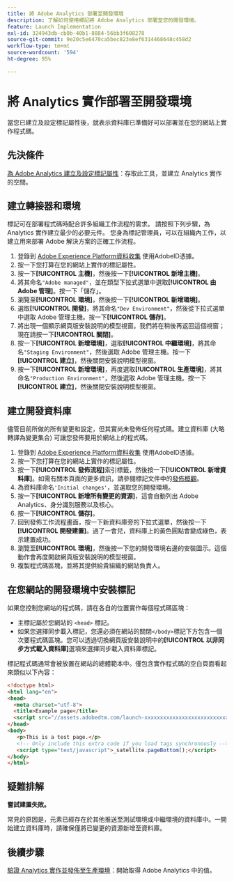 ```yaml
---
title: 將 Adobe Analytics 部署至開發環境
description: 了解如何使用標記將 Adobe Analytics 部署至您的開發環境。
feature: Launch Implementation
exl-id: 324943db-cb0b-40b1-8884-56bb3f608278
source-git-commit: 9e20c5e6470ca5bec823e8ef6314468648c458d2
workflow-type: tm+mt
source-wordcount: '594'
ht-degree: 95%

---
```


# 將 Analytics 實作部署至開發環境

當您已建立及設定標記屬性後，就表示資料庫已準備好可以部署並在您的網站上實作程式碼。

## 先決條件

[為 Adobe Analytics 建立及設定標記屬性](create-analytics-property.md)：存取此工具，並建立 Analytics 實作的空間。

## 建立轉接器和環境

標記可在部署程式碼時配合許多組織工作流程的需求。 請按照下列步驟，為 Analytics 實作建立最少的必要元件。 您身為標記管理員，可以在組織內工作，以建立用來部署 Adobe 解決方案的正確工作流程。

1. 登錄到 [Adobe Experience Platform資料收集](https://experience.adobe.com/data-collection) 使用AdobeID憑據。
2. 按一下您打算在您的網站上實作的標記屬性。
3. 按一下&#x200B;**[!UICONTROL 主機]**，然後按一下&#x200B;**[!UICONTROL 新增主機]**。
4. 將其命名`"Adobe managed"`，並在類型下拉式選單中選取&#x200B;**[!UICONTROL 由 Adobe 管理]**。按一下「儲存」。
5. 瀏覽至&#x200B;**[!UICONTROL 環境]**，然後按一下&#x200B;**[!UICONTROL 新增環境]**。
6. 選取&#x200B;**[!UICONTROL 開發]**，將其命名`"Dev Environment"`，然後從下拉式選單中選取 Adobe 管理主機。按一下&#x200B;**[!UICONTROL 儲存]**。
7. 將出現一個顯示網頁版安裝說明的模型視窗。我們將在稍後再返回這個視窗；現在請按一下&#x200B;**[!UICONTROL 關閉]**。
8. 按一下&#x200B;**[!UICONTROL 新增環境]**，選取&#x200B;**[!UICONTROL 中繼環境]**，將其命名`"Staging Environment"`，然後選取 Adobe 管理主機。按一下&#x200B;**[!UICONTROL 建立]**，然後關閉安裝說明模型視窗。
9. 按一下&#x200B;**[!UICONTROL 新增環境]**，再度選取&#x200B;**[!UICONTROL 生產環境]**，將其命名`"Production Environment"`，然後選取 Adobe 管理主機。按一下&#x200B;**[!UICONTROL 建立]**，然後關閉安裝說明模型視窗。

## 建立開發資料庫

儘管目前所做的所有變更和設定，但其實尚未發佈任何程式碼。建立資料庫 (大略轉譯為變更集合) 可讓您發佈要用於網站上的程式碼。

1. 登錄到 [Adobe Experience Platform資料收集](https://experience.adobe.com/data-collection) 使用AdobeID憑據。
2. 按一下您打算在您的網站上實作的標記屬性。
3. 按一下&#x200B;**[!UICONTROL 發佈流程]**&#x200B;索引標籤，然後按一下&#x200B;**[!UICONTROL 新增資料庫]**。如需有關本頁面的更多資訊，請參閱標記文件中的[發佈概觀](https://experienceleague.adobe.com/docs/experience-platform/tags/publish/overview.html?lang=zh-Hant)。
4. 為資料庫命名`'Initial changes'`，並選取您的開發環境。
5. 按一下&#x200B;**[!UICONTROL 新增所有變更的資源]**，這會自動列出 Adobe Analytics、身分識別服務以及核心。
6. 按一下&#x200B;**[!UICONTROL 儲存]**。
7. 回到發佈工作流程畫面，按一下新資料庫旁的下拉式選單，然後按一下&#x200B;**[!UICONTROL 開發建置]**。過了一會兒，資料庫上的黃色圓點會變成綠色，表示建置成功。
8. 瀏覽至&#x200B;**[!UICONTROL 環境]**，然後按一下您的開發環境右邊的安裝圖示。這個動作會再度開啟網頁版安裝說明的模型視窗。
9. 複製程式碼區塊，並將其提供給貴組織的網站負責人。

## 在您網站的開發環境中安裝標記

如果您控制您網站的程式碼，請在各自的位置實作每個程式碼區塊：

* 主標記屬於您網站的 `<head>` 標記。
* 如果您選擇同步載入標記，您還必須在網站的關閉`</body>`標記下方包含一個次要程式碼區塊。您可以透過切換網頁版安裝說明中的&#x200B;**[!UICONTROL 以非同步方式載入資料庫]**&#x200B;選項來選擇同步載入資料庫標記。

標記程式碼通常會被放置在網站的總體範本中。僅包含實作程式碼的空白頁面看起來類似以下內容：

```html
<!doctype html>
<html lang="en">
<head>
  <meta charset="utf-8">
  <title>Example page</title>
  <script src="//assets.adobedtm.com/launch-xxxxxxxxxxxxxxxxxxxxxxxxxxxxxxxxxx-development.min.js"></script>
</head>
<body>
   <p>This is a test page.</p>
   <!-- Only include this extra code if you load tags synchronously -->
   <script type="text/javascript">_satellite.pageBottom();</script>
</body>
</html>
```

## 疑難排解

**嘗試建置失敗。**

常見的原因是，元素已經存在於其他推送至測試環境或中繼環境的資料庫中。一開始建立資料庫時，請確保僅將已變更的資源新增至資料庫。

## 後續步驟

[驗證 Analytics 實作並發佈至生產環境](validate-publish-prod.md)：開始取得 Adobe Analytics 中的值。
